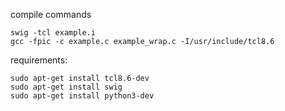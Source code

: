 compile commands
~~~~
swig -tcl example.i
gcc -fpic -c example.c example_wrap.c -I/usr/include/tcl8.6
~~~~

requirements:
~~~~
sudo apt-get install tcl8.6-dev
sudo apt-get install swig
sudo apt-get install python3-dev
~~~~
